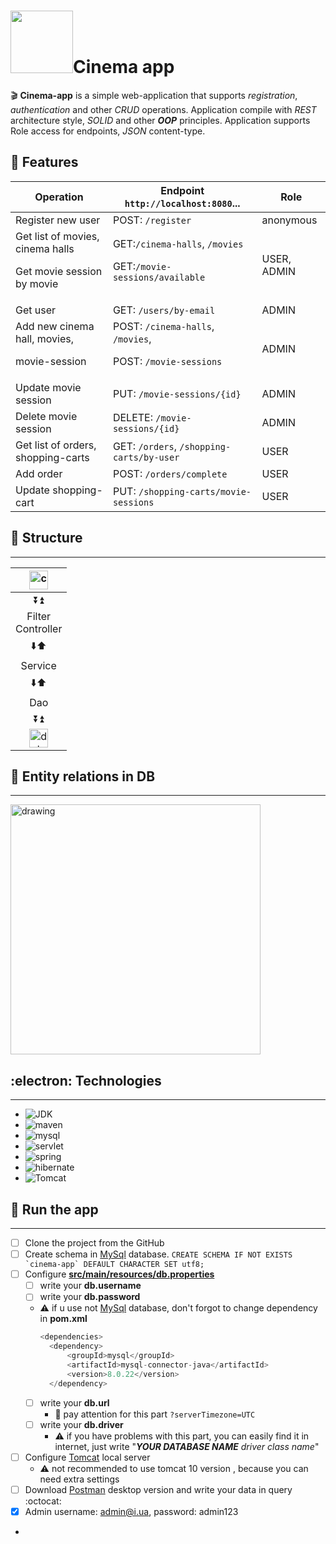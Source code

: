 # <h1><img src="https://cdn-icons-png.flaticon.com/512/1067/1067089.png" width="100"/>Cinema app</h1>
:clapper: **Cinema-app** is a simple web-application that supports <em>registration</em>, <em>authentication</em> and other <em>CRUD</em> operations. Application compile with <i>REST</i> architecture style, <i>SOLID</i> and other ***OOP*** principles. Application supports Role access for endpoints, <i>JSON</i> content-type.

:dart: Features
---
|Operation|Endpoint `http://localhost:8080`...|Role|
|---------|--------|----|
|Register new user|POST: `/register`|anonymous|
|Get list of movies, cinema halls <p>Get movie session by movie</p>|GET:`/cinema-halls`, `/movies` <p>GET:`/movie-sessions/available`</p>|USER, ADMIN|
|Get user|GET: `/users/by-email`|ADMIN|
|Add new cinema hall, movies,<p>movie-session</p>|POST: `/cinema-halls`, `/movies`,<p>POST: `/movie-sessions`</p>|ADMIN|
|Update movie session|PUT: `/movie-sessions/{id}`|ADMIN|
|Delete movie session|DELETE: `/movie-sessions/{id}`|ADMIN|
|Get list of orders, shopping-carts|GET: `/orders`, `/shopping-carts/by-user`|USER|
|Add order|POST: `/orders/complete`|USER|
|Update shopping-cart|PUT: `/shopping-carts/movie-sessions`|USER|

## :pancakes: Structure
----
|<img src="https://spaces-cdn.clipsafari.com/cehwijh0e7m9jv1r9g7hrgz5u70i" alt="comp" width="30"/>|
|----------|
|<div align="center">:arrow_double_down::arrow_double_up:</div>|
|<div align="center">Filter</div><div align="center">Controller</div>|
|<div align="center">:arrow_down::arrow_up:</div>|
|<div align="center">Service</div>|
|<div align="center">:arrow_down::arrow_up:</div>|
|<div align="center">Dao</div>|
|<div align="center">:arrow_double_down::arrow_double_up:</div>|
|<div align="center"><img src="https://spaces-cdn.clipsafari.com/bsu2nc68wv4cpli10l62sotq9ma4" alt="database" width="30"/></div>|

## :key: Entity relations in DB
---
<img src="https://user-images.githubusercontent.com/112484426/209444011-ccf39ec5-4c01-45a6-b5b6-d1f6407a7b16.png" alt="drawing" width="400"/>

## :electron: Technologies
---
+ ![JDK](https://img.shields.io/badge/JDK-11-red)
+ ![maven](https://img.shields.io/badge/Maven-4.0.0-blue)
+ ![mysql](https://img.shields.io/badge/Mysql-8.0.22-lightgrey)
+ ![servlet](https://img.shields.io/badge/ServletAPI-4.0.1-brightgreen)
+ ![spring](https://img.shields.io/badge/Spring-5.2.2.RELEASE-green)
+ ![hibernate](https://img.shields.io/badge/Hibernate-5.4.27.Final-red)
+ ![Tomcat](https://img.shields.io/badge/Tomcat-9.0.69-green)

## :rocket: Run the app
---
+ [ ] Clone the project from the GitHub
+ [ ] Create schema in [MySql](https://dev.mysql.com/downloads/installer/) database. ```CREATE SCHEMA IF NOT EXISTS `cinema-app` DEFAULT CHARACTER SET utf8;```
+ [ ] Configure [**src/main/resources/db.properties**](https://github.com/Andew-Miroshnikov/my-cinema-app/blob/main/src/main/resources/db.properties)
    + [ ] write your **db.username**
    + [ ] write your **db.password**
    + :warning: if u use not [MySql](https://dev.mysql.com/downloads/installer/) database, don't forgot to change dependency in **pom.xml**
      ```java
      <dependencies>
        <dependency>
            <groupId>mysql</groupId>
            <artifactId>mysql-connector-java</artifactId>
            <version>8.0.22</version>
        </dependency>
        ```
    + [ ] write your **db.url**
        + :eyes: pay attention for this part `?serverTimezone=UTC`
    + [ ] write your **db.driver**
        + :warning: if you have problems with this part, you can easily find it in internet, just write "***YOUR DATABASE NAME*** *driver class name*"
+ [ ] Configure [Tomcat](https://tomcat.apache.org/download-90.cgi) local server
    + :warning: not recommended to use tomcat 10 version , because you can need extra settings
+ [ ] Download [Postman](https://www.postman.com) desktop version and write your data in query :octocat:
+ [X] Admin username: admin@i.ua, password: admin123
+ 